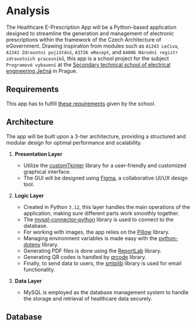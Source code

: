 # Analysis

The Healthcare E-Prescription App will be a Python-based application designed to streamline the generation and management of electronic prescriptions within the framework of the Czech Architecture of eGovernment. Drawing inspiration from modules such as 
`A1243 Lečiva`, `A1341 Zdravotní pojištění`, `A3726 eRecept`, and `A4006 Národní registr zdravotních pracovníků`, this app is a school project for the subject `Programové vybavení` at the [Secondary technical school of electrical engineering Ječná](https://www.spsejecna.cz/) in Prague.

## Requirements
This app has to fulfill [these requirements](Requirements.md) given by the school.

## Architecture

The app will be built upon a 3-tier architecture, providing a structured and modular design for optimal performance and scalability.

1. **Presentation Layer**
   - Utilize the [customTkinter](https://github.com/TomSchimansky/CustomTkinter) library for a user-friendly and customized graphical interface.
   - The GUI will be designed using [Figma](https://www.figma.com/), a collaborative UI/UX design tool.
  
2. **Logic Layer**
   - Created in Python `3.12`, this layer handles the main operations of the application, making sure different parts work smoothly together.
   - The [mysql-connector-python](https://pypi.org/project/mysql-connector-python/) library is used to connect to the database.
   - For working with images, the app relies on the [Pillow](https://pypi.org/project/Pillow/) library.
   - Managing environment variables is made easy with the [python-dotenv](https://pypi.org/project/python-dotenv/) library.
   - Generating PDF files is done using the [ReportLab](https://pypi.org/project/reportlab/) library.
   - Generating QR codes is handled by [qrcode](https://pypi.org/project/qrcode/) library.
   - Finally, to send data to users, the [smtplib](https://docs.python.org/3/library/smtplib.html) library is used for email functionality.

3. **Data Layer**
   - MySQL is employed as the database management system to handle the storage and retrieval of healthcare data securely.

## Database

